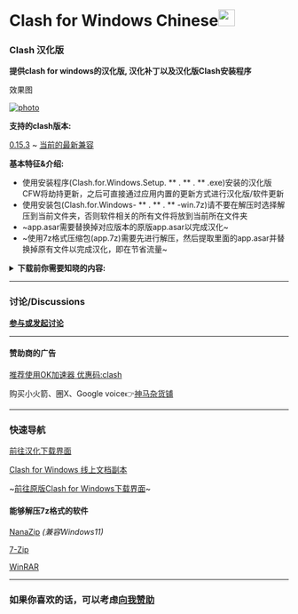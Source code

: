 # Clash for Windows Chinese<img src="https://github.com/Z-Siqi/Clash-for-Windows_Chinese/blob/main/image/image_clash.png?raw=true" width="30" height="30">
### Clash 汉化版

**提供clash for windows的汉化版, 汉化补丁以及汉化版Clash安装程序**

效果图

[![photo](https://github.com/user-attachments/assets/9df18f14-e7e9-45cf-afad-b75229cd9ee1)](https://github.com/Z-Siqi/Clash-for-Windows_Chinese/releases/)

**支持的clash版本:**

[0.15.3](https://github.com/Z-Siqi/Clash-for-Windows_Chinese/releases/tag/CFW-V0.15.3_CN-V4)
~
[当前的最新兼容](https://github.com/Z-Siqi/Clash-for-Windows_Chinese/releases/latest)

**基本特征&介绍:**

* 使用安装程序(Clash.for.Windows.Setup. ** . ** . ** .exe)安装的汉化版CFW将劫持更新，之后可直接通过应用内置的更新方式进行汉化版/软件更新
* 使用安装包(Clash.for.Windows- ** . ** . ** -win.7z)请不要在解压时选择解压到当前文件夹，否则软件相关的所有文件将放到当前所在文件夹
* ~app.asar需要替换掉对应版本的原版app.asar以完成汉化~
* ~使用7z格式压缩包(app.7z)需要先进行解压，然后提取里面的app.asar并替换掉原有文件以完成汉化，即在节省流量~

**<details><summary>下载前你需要知晓的内容:</summary>**

~**The repository was archived (Nov 3, 2023) due to: [README.md](https://github.com/Z-Siqi/Clash-for-Windows_Chinese/blob/main/CFW/README.md)**~

  **下载将代表你对以下内容无任何异议**

**非官方版本，Unofficial！** 

*简单来说，这个库提供的Clash for Windows是修改过的，请在向原版Clash for Windows反馈漏洞前先更换回原版*

**修改的方式/内容大致说明列表 (可能不适用于 Optimize 版本)**

    对Clash for Windows进行的修改:
      1, 修改"app.asar"文件中的"renderer.js"
      2, 修改"app.asar"文件中的"main.js"
      3, 修改"app.asar"文件中的"zh-cn.js"
    对Clash for Windows植入的第三方链接:
      1, https://github.com/Z-Siqi/Clash-for-Windows_Chinese-Attached
    对app.asar替换的文件:
      1, app.asar\dist\electron\static\*
    汉化的方式
      通过Notepad++进行替换 (已被淘汰)
        手动替换用表位置:
          Clash-for-Windows_Chinese/chinese_file/Clash_Sinicization_Comparison_Table
        下载链接:
          https://notepad-plus-plus.org/downloads/
      通过Replace Pioneer的Batch Rnuuer工具配合替换表进行批量替换
        替换表的位置:
          Clash-for-Windows_Chinese/chinese_file/Auto/main-chinese
          Clash-for-Windows_Chinese/chinese_file/Auto/renderer-chinese
        下载链接
          https://www.mind-pioneer.com/
      zh-cn.js的汉化方式:
        将文件中的"后"改为"前"
        在app.asar中的位置:
          app.asar\node_modules\moment\locale\zh-cn.js
    封包方式
      安装程序的封包程序:
        简易封包工具_3.2.0.1.exe (已被淘汰)
        Inno Setup Compiler
          下载链接:
            https://jrsoftware.org/isdl.php
      .7z扩展名的封包程序:
        7-zip (已弃用)
        下载链接:
          https://7-zip.org/
        NanaZip
        下载链接:
          In the Microsoft Store

**Optimize (优化) 版本**

源代码：https://github.com/Z-Siqi/Clash-for-Windows_Chinese/tree/main/app

**重要内容**

    ----------------------------------------------------
    * Important, You MUST agree!
    * 此项目不为中国大陆地区提供任何帮助与支持
    * 赞助商的一切内容与该库无关
    * 该库不承担由使用者造成的任何行为
    * 该库的所有内容仅存在于GitHub
    * 此汉化版适用于Clash for Windows免责声明的 1 ~ 6 条
    ----------------------------------------------------


**免责声明**

    免责声明如下:
      1. 本软件仅供学习和研究网络技术之用，用户必须遵守所在地区的法律法规，不得用于非法用途，本软件不对任何人的行为负责。 

      2. 用户在使用本软件时必须严格遵守所在国家/地区的法律、法规和政策。 因违反有关法律、法规和政策而导致的任何后果或责任由用户自行承担。

      3. 本软件不负责传输内容。 因此，如因使用本软件而产生任何问题或后果，由用户自行承担全部责任。

      4. 如本软件违反用户所在国家/地区的任何法律法规，用户必须立即停止使用并承担相应的法律责任。

      5. 用户在使用本软件时，即承认并同意本软件不能保证网络的稳定性、准确性、及时性和安全性。 因网络拥塞、防火墙限制、DNS污染、运营商干扰等原因造成的连接问题或无法连接，本软件不承担任何责任。

      6. 本软件不提供技术支持，对因用户使用本软件而造成的任何直接或间接损失，包括但不限于财产损失、数据丢失及其他形式的损失不承担任何责任。
</details>

*** 
### 讨论/Discussions

**[参与或发起讨论](https://github.com/Z-Siqi/Clash-for-Windows_Chinese/discussions)**
***

#### 赞助商的广告

[推荐使用OK加速器  优惠码:clash](https://zhuri.link/auth/register?code=6666)

购买小火箭、圈X、Google voice👉[神马杂货铺](https://googlevoice.top/)

***
### 快速导航
[前往汉化下载界面](https://github.com/Z-Siqi/Clash-for-Windows_Chinese/releases)

[Clash for Windows 线上文档副本](https://github.com/Z-Siqi/Clash-for-Windows_Chinese/wiki)

~[前往原版Clash for Windows下载界面](https://github.com/Fndroid/clash_for_windows_pkg/releases)~

#### 能够解压7z格式的软件

[NanaZip](https://github.com/M2Team/NanaZip) *(兼容Windows11)*

[7-Zip](https://www.7-zip.org/)

[WinRAR](https://www.rarlab.com/)

***

### 如果你喜欢的话，可以考虑[向我赞助](https://github.com/sponsors/Z-Siqi)
